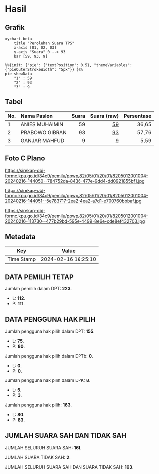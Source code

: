 # Hasil

## Grafik

```mermaid
xychart-beta
    title "Perolehan Suara TPS"
    x-axis [01, 02, 03]
    y-axis "Suara" 0 --> 93
    bar [59, 93, 9]
```

```mermaid
%%{init: {"pie": {"textPosition": 0.5}, "themeVariables": {"pieOuterStrokeWidth": "5px"}} }%%
pie showData
    "1" : 59
    "2" : 93
    "3" : 9
```

## Tabel

| No. | Nama Paslon    | Suara | Suara (raw) | Persentase |
|:--- |:-------------- | -----:| -----------:| ----------:|
| 1   | ANIES MUHAIMIN | 59    | [59][p-1]   | 36,65      |
| 2   | PRABOWO GIBRAN | 93    | [93][p-2]   | 57,76      |
| 3   | GANJAR MAHFUD  | 9     | [9][p-3]    | 5,59       |


[p-1]: https://github.com/gigit-pemilu/pemilu-2024-82-maluku-utara/blob/main/pilpres/hitung-suara/sub/82-maluku-utara/sub/05-kepulauan-sula/sub/01-mangoli-timur/sub/2001-waitina/sub/004-tps/sub/paslon-1.txt
[p-2]: https://github.com/gigit-pemilu/pemilu-2024-82-maluku-utara/blob/main/pilpres/hitung-suara/sub/82-maluku-utara/sub/05-kepulauan-sula/sub/01-mangoli-timur/sub/2001-waitina/sub/004-tps/sub/paslon-2.txt
[p-3]: https://github.com/gigit-pemilu/pemilu-2024-82-maluku-utara/blob/main/pilpres/hitung-suara/sub/82-maluku-utara/sub/05-kepulauan-sula/sub/01-mangoli-timur/sub/2001-waitina/sub/004-tps/sub/paslon-3.txt

## Foto C Plano

https://sirekap-obj-formc.kpu.go.id/34c9/pemilu/ppwp/82/05/01/20/01/8205012001004-20240216-144050--784752da-8436-477e-9dd4-dd0921855bf1.jpg

https://sirekap-obj-formc.kpu.go.id/34c9/pemilu/ppwp/82/05/01/20/01/8205012001004-20240216-144051--5e783717-2ea2-4ea2-a7d1-e700760bbbaf.jpg

https://sirekap-obj-formc.kpu.go.id/34c9/pemilu/ppwp/82/05/01/20/01/8205012001004-20240216-113730--477b29bd-595e-4499-8e6e-cde8ef432703.jpg


## Metadata

| Key        | Value               |
| ---------- | ------------------- |
| Time Stamp | 2024-02-16 16:25:10 |


## DATA PEMILIH TETAP

Jumlah pemilih dalam DPT: **223**.
 * L: **112**.
 * P: **111**.

## DATA PENGGUNA HAK PILIH

Jumlah pengguna hak pilih dalam DPT: **155**.
 * L: **75**.
 * P: **80**.

Jumlah pengguna hak pilih dalam DPTb: **0**.
 * L: **0**.
 * P: **0**.

Jumlah pengguna hak pilih dalam DPK: **8**.
 * L: **5**.
 * P: **3**.

Jumlah pengguna hak pilih: **163**.
 * L: **80**.
 * P: **83**.

## JUMLAH SUARA SAH DAN TIDAK SAH

JUMLAH SELURUH SUARA SAH: **161**.

JUMLAH SUARA TIDAK SAH: **2**.

JUMLAH SELURUH SUARA SAH DAN SUARA TIDAK SAH: **163**.


